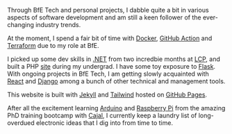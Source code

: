 Through BfE Tech and personal projects, I dabble quite a bit in various aspects of software development and am still a keen follower of the ever-changing industry trends.

At the moment, I spend a fair bit of time with [Docker](https://www.docker.com/), [GitHub Action](https://github.com/features/actions) and [Terraform](https://www.terraform.io/) due to my role at BfE.

I picked up some dev skills in [.NET](https://dotnet.microsoft.com/en-us/) from two incredbie months at [LCP](https://www.lcp.uk.com/technology-analytics/), and built a PHP [site](https://hh457.user.srcf.net/mathmo-guide/) during my undergrad. I have some toy exposure to [Flask](https://flask.palletsprojects.com). With ongoing projects in BfE Tech, I am getting slowly acquainted with [React](https://reactjs.org/) and [Django](https://www.djangoproject.com/) among a bunch of other technical and management tools. 

This website is built with [Jekyll](https://jekyllrb.com/) and [Tailwind](https://jekyllrb.com/) hosted on [GitHub Pages](https://pages.github.com/).

After all the excitement learning [Arduino](https://www.arduino.cc/) and [Raspberry Pi](https://www.raspberrypi.org/) from the amazing PhD training bootcamp with [Cajal](http://cajal-training.org/neurokit/experim-neuroscience/), I currently keep a laundry list of long-overdued electronic ideas that I dig into from time to time.



 